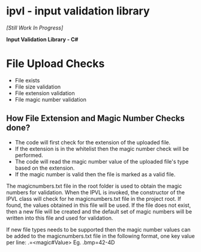 ipvl - input validation library
================================
*[Still Work In Progress]*

**Input Validation Library - C#** 


File Upload Checks
===================
- File exists
- File size validation
- File extension validation
- File magic number validation

How File Extension and Magic Number Checks done?
-------------------------------------------------
- The code will first check for the extension of the uploaded file.
- If the extension is in the whitelist then the magic number check will be performed.
- The code will read the magic number value of the uploaded file's type based on the extension.
- If the magic number is valid then the file is marked as a valid file.

The magicnumbers.txt file in the root folder is used to obtain the magic numbers for validation.
When the IPVL is invoked, the constructor of the IPVL class will check for he magicnumbers.txt file in the project root. If found, the values obtained in this file will be used. If the file does not exist, then a new file will be created and the default set of magic numbers will be written into this file and used for validation.

If new file types needs to be supported then the magic number values can be added to the magicnumbers.txt file in the following format, one key value per line:
.<filetype>=<magic#Value>
Eg.
.bmp=42-4D


